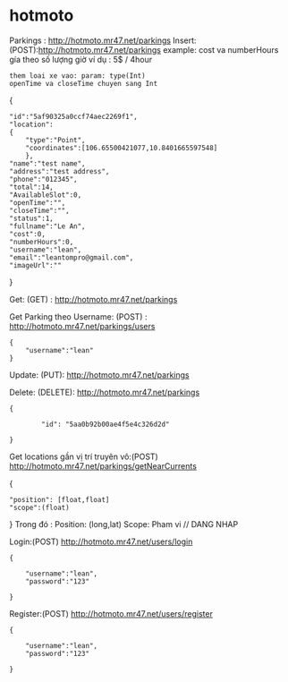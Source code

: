 # hotmoto
Parkings : http://hotmoto.mr47.net/parkings
Insert: (POST):http://hotmoto.mr47.net/parkings
	example:
	cost va numberHours gía theo số lượng giờ ví dụ : 5$ / 4hour
    
    them loai xe vao: param: type(Int) 
    openTime va closeTime chuyen sang Int
  {
  
	"id":"5af90325a0ccf74aec2269f1",
	"location":
	{
		"type":"Point",
		"coordinates":[106.65500421077,10.8401665597548]
		},
	"name":"test name",
	"address":"test address",
	"phone":"012345",
	"total":14,
	"AvailableSlot":0,
	"openTime":"",
	"closeTime":"",
	"status":1,
	"fullname":"Le An",
	"cost":0,
	"numberHours":0,
	"username":"lean",
	"email":"leantompro@gmail.com",
	"imageUrl":""	
  }

Get: (GET) : http://hotmoto.mr47.net/parkings

Get Parking theo Username: (POST) : http://hotmoto.mr47.net/parkings/users 

	{
		"username":"lean"
	}

Update: (PUT): http://hotmoto.mr47.net/parkings

Delete: (DELETE): http://hotmoto.mr47.net/parkings

	{
	
      		"id": "5aa0b92b00ae4f5e4c326d2d"
		
	}
	
Get locations gần vị trí truyên vô:(POST) http://hotmoto.mr47.net/parkings/getNearCurrents 

{

	"position": [float,float]  
	"scope":(float)
	
}
Trong đó : Position:  (long,lat) 
Scope: Pham vi
// DANG NHAP

Login:(POST)   http://hotmoto.mr47.net/users/login 

	{
	
		"username":"lean",
		"password":"123"
		
	}
	
	
Register:(POST)   http://hotmoto.mr47.net/users/register

	{
	
		"username":"lean",
		"password":"123"
		
	}
